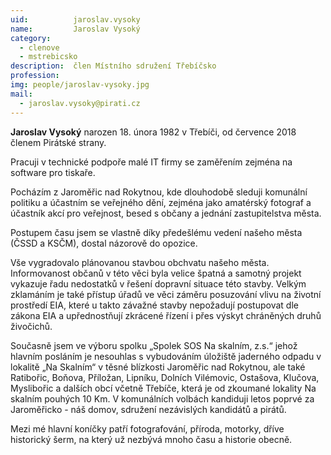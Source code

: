 ```yaml
---
uid:          jaroslav.vysoky
name:         Jaroslav Vysoký
category:
  - clenove
  - mstrebicsko
description:  člen Místního sdružení Třebíčsko
profession: 
img: people/jaroslav-vysoky.jpg
mail:
  - jaroslav.vysoky@pirati.cz
---
```


**Jaroslav Vysoký** narozen 18. února 1982 v Třebíči, od července 2018 členem Pirátské strany. 

Pracuji v technické podpoře malé IT firmy se zaměřením zejména na software pro tiskaře. 

Pocházím z Jaroměřic nad Rokytnou, kde dlouhodobě sleduji komunální politiku a účastním se veřejného dění, zejména jako amatérský fotograf a účastník akcí pro veřejnost, besed s občany a jednání zastupitelstva města. 

Postupem času jsem se vlastně díky předešlému vedení našeho města (ČSSD a KSČM), dostal názorově do opozice.

Vše vygradovalo plánovanou stavbou obchvatu našeho města. Informovanost občanů v této věci byla velice špatná a samotný projekt vykazuje řadu nedostatků v řešení dopravní situace této stavby. Velkým zklamáním je také přístup úřadů ve věci záměru posuzování vlivu na životní prostředí EIA, které u takto závažné stavby nepožadují postupovat dle zákona EIA a upřednostňují zkrácené řízení i přes výskyt chráněných druhů živočichů.

Současně jsem ve výboru spolku „Spolek SOS Na skalním, z.s.“ jehož hlavním posláním je nesouhlas s vybudováním úložiště jaderného odpadu v lokalitě „Na Skalním“ v těsné blízkosti Jaroměřic nad Rokytnou, ale také Ratibořic, Boňova, Příložan, Lipníku, Dolních Vilémovic, Ostašova, Klučova, Myslibořic a dalších obcí včetně Třebíče, která je od zkoumané lokality Na skalním pouhých 10 Km. 
V komunálních volbách kandiduji letos poprvé za Jaroměřicko - náš domov, sdružení nezávislých kandidátů a pirátů. 

Mezi mé hlavní koníčky patří fotografování, příroda, motorky, dříve historický šerm, na který už nezbývá mnoho času a historie obecně. 
